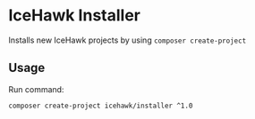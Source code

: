 # IceHawk Installer

Installs new IceHawk projects by using `composer create-project`

## Usage

Run command:

```bash
composer create-project icehawk/installer ^1.0
```


